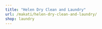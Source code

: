 ```yaml
---
title: "Helen Dry Clean and Laundry"
url: /makati/helen-dry-clean-and-laundry/
shop: laundry
---
```

